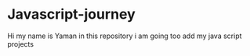 # Javascript-journey
Hi my name is Yaman in this repository i am going too add my java script projects 
